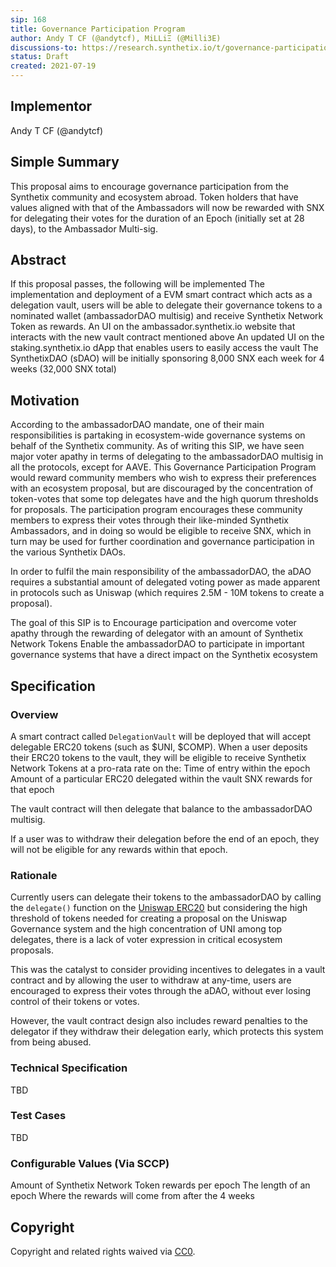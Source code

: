 ```yaml
---
sip: 168
title: Governance Participation Program
author: Andy T CF (@andytcf), MiLLiΞ (@Milli3E)
discussions-to: https://research.synthetix.io/t/governance-participation-program/450
status: Draft
created: 2021-07-19
---
```


## Implementor

Andy T CF (@andytcf)

## Simple Summary

<!--"If you can't explain it simply, you don't understand it well enough." Provide a simplified and layman-accessible explanation of the SCCP.-->

This proposal aims to encourage governance participation from the Synthetix community and ecosystem abroad. Token holders that have values aligned with that of the Ambassadors will now be rewarded with SNX for delegating their votes for the duration of an Epoch (initially set at 28 days), to the Ambassador Multi-sig.

## Abstract

<!--A short (~200 word) description of the proposed change, the abstract should clearly describe the proposed change. This is what *will* be done if the SIP is implemented, not *why* it should be done or *how* it will be done. If the SIP proposes deploying a new contract, write, "we propose to deploy a new contract that will do x".-->

If this proposal passes, the following will be implemented
The implementation and deployment of a EVM smart contract which acts as a delegation vault, users will be able to delegate their governance tokens to a nominated wallet (ambassadorDAO multisig) and receive Synthetix Network Token as rewards.
An UI on the ambassador.synthetix.io website that interacts with the new vault contract mentioned above
An updated UI on the staking.synthetix.io dApp that enables users to easily access the vault
The SynthetixDAO (sDAO) will be initially sponsoring 8,000 SNX each week for 4 weeks (32,000 SNX total)

## Motivation

<!--This is the problem statement. This is the *why* of the SIP. It should clearly explain *why* the current state of the protocol is inadequate.  It is critical that you explain *why* the change is needed, if the SIP proposes changing how something is calculated, you must address *why* the current calculation is inaccurate or wrong. This is not the place to describe how the SIP will address the issue!-->

According to the ambassadorDAO mandate, one of their main responsibilities is partaking in ecosystem-wide governance systems on behalf of the Synthetix community. As of writing this SIP, we have seen major voter apathy in terms of delegating to the ambassadorDAO multisig in all the protocols, except for AAVE.
This Governance Participation Program would reward community members who wish to express their preferences with an ecosystem proposal, but are discouraged by the concentration of token-votes that some top delegates have and the high quorum thresholds for proposals. The participation program encourages these community members to express their votes through their like-minded Synthetix Ambassadors, and in doing so would be eligible to receive SNX, which in turn may be used for further coordination and governance participation in the various Synthetix DAOs.

In order to fulfil the main responsibility of the ambassadorDAO, the aDAO requires a substantial amount of delegated voting power as made apparent in protocols such as Uniswap (which requires 2.5M - 10M tokens to create a proposal).

The goal of this SIP is to
Encourage participation and overcome voter apathy through the rewarding of delegator with an amount of Synthetix Network Tokens
Enable the ambassadorDAO to participate in important governance systems that have a direct impact on the Synthetix ecosystem

## Specification

<!--The specification should describe the syntax and semantics of any new feature, there are five sections
1. Overview
2. Rationale
3. Technical Specification
4. Test Cases
5. Configurable Values
-->

### Overview

<!--This is a high level overview of *how* the SIP will solve the problem. The overview should clearly describe how the new feature will be implemented.-->

A smart contract called `DelegationVault` will be deployed that will accept delegable ERC20 tokens (such as $UNI, $COMP). When a user deposits their ERC20 tokens to the vault, they will be eligible to receive Synthetix Network Tokens at a pro-rata rate on the:
Time of entry within the epoch
Amount of a particular ERC20 delegated within the vault
SNX rewards for that epoch

The vault contract will then delegate that balance to the ambassadorDAO multisig.

If a user was to withdraw their delegation before the end of an epoch, they will not be eligible for any rewards within that epoch.

### Rationale

<!--This is where you explain the reasoning behind how you propose to solve the problem. Why did you propose to implement the change in this way, what were the considerations and trade-offs. The rationale fleshes out what motivated the design and why particular design decisions were made. It should describe alternate designs that were considered and related work. The rationale may also provide evidence of consensus within the community, and should discuss important objections or concerns raised during discussion.-->

Currently users can delegate their tokens to the ambassadorDAO by calling the `delegate()` function on the [Uniswap ERC20](https://etherscan.io/address/0x1f9840a85d5af5bf1d1762f925bdaddc4201f984#code) but considering the high threshold of tokens needed for creating a proposal on the Uniswap Governance system and the high concentration of UNI among top delegates, there is a lack of voter expression in critical ecosystem proposals.

This was the catalyst to consider providing incentives to delegates in a vault contract and by allowing the user to withdraw at any-time, users are encouraged to express their votes through the aDAO, without ever losing control of their tokens or votes.

However, the vault contract design also includes reward penalties to the delegator if they withdraw their delegation early, which protects this system from being abused.

### Technical Specification

<!--The technical specification should outline the public API of the changes proposed. That is, changes to any of the interfaces Synthetix currently exposes or the creations of new ones.-->

TBD

### Test Cases

TBD

### Configurable Values (Via SCCP)

<!--Please list all values configurable via SCCP under this implementation.-->

Amount of Synthetix Network Token rewards per epoch
The length of an epoch
Where the rewards will come from after the 4 weeks

## Copyright

Copyright and related rights waived via [CC0](https://creativecommons.org/publicdomain/zero/1.0/).
